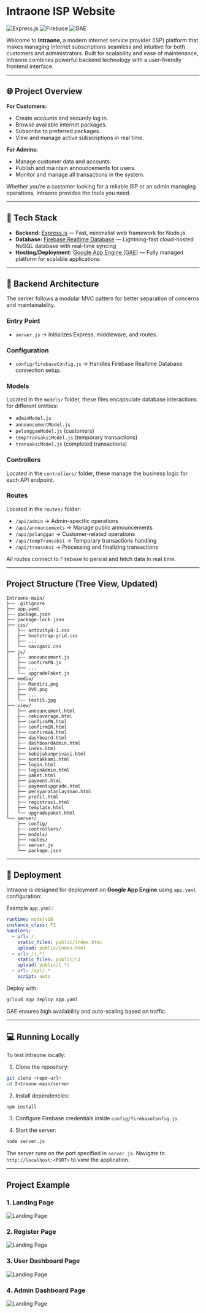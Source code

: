 # Intraone ISP Website

![Express.js](https://img.shields.io/badge/Express.js-4.x-brightgreen) ![Firebase](https://img.shields.io/badge/Firebase-Realtime%20DB-orange) ![GAE](https://img.shields.io/badge/Google%20App%20Engine-Deployed-blue)

Welcome to **Intraone**, a modern internet service provider (ISP) platform that makes managing internet subscriptions seamless and intuitive for both customers and administrators. Built for scalability and ease of maintenance, Intraone combines powerful backend technology with a user-friendly frontend interface.

---

## 🌐 Project Overview

**For Customers:**

* Create accounts and securely log in.
* Browse available internet packages.
* Subscribe to preferred packages.
* View and manage active subscriptions in real time.

**For Admins:**

* Manage customer data and accounts.
* Publish and maintain announcements for users.
* Monitor and manage all transactions in the system.

Whether you’re a customer looking for a reliable ISP or an admin managing operations, Intraone provides the tools you need.

---

## 🚀 Tech Stack

* **Backend:** [Express.js](https://expressjs.com/) — Fast, minimalist web framework for Node.js
* **Database:** [Firebase Realtime Database](https://firebase.google.com/docs/database) — Lightning-fast cloud-hosted NoSQL database with real-time syncing
* **Hosting/Deployment:** [Google App Engine (GAE)](https://cloud.google.com/appengine) — Fully managed platform for scalable applications

---

## 🔧 Backend Architecture

The server follows a modular MVC pattern for better separation of concerns and maintainability.

### Entry Point

* `server.js` → Initializes Express, middleware, and routes.

### Configuration

* `config/firebaseConfig.js` → Handles Firebase Realtime Database connection setup.

### Models

Located in the `models/` folder, these files encapsulate database interactions for different entities:

* `adminModel.js`
* `announcementModel.js`
* `pelangganModel.js` (customers)
* `tempTransaksiModel.js` (temporary transactions)
* `transaksiModel.js` (completed transactions)

### Controllers

Located in the `controllers/` folder, these manage the business logic for each API endpoint.

### Routes

Located in the `routes/` folder:

* `/api/admin` → Admin-specific operations
* `/api/announcements` → Manage public announcements
* `/api/pelanggan` → Customer-related operations
* `/api/tempTransaksi` → Temporary transactions handling
* `/api/transaksi` → Processing and finalizing transactions

All routes connect to Firebase to persist and fetch data in real time.

---

## Project Structure (Tree View, Updated)

```
Intraone-main/
├── .gitignore
├── app.yaml
├── package.json
├── package-lock.json
├── css/
│   ├── activity8-1.css
│   ├── bootstrap-grid.css
│   ├── ...
│   └── navigasi.css
├── js/
│   ├── announcement.js
│   ├── confirmPN.js
│   ├── ...
│   └── upgradePaket.js
├── media/
│   ├── Mandiri.png
│   ├── OVO.png
│   ├── ...
│   └── testi5.jpg
├── view/
│   ├── announcement.html
│   ├── cekcoverage.html
│   ├── confirmPN.html
│   ├── confirmQR.html
│   ├── confirmVA.html
│   ├── dashboard.html
│   ├── dashboardAdmin.html
│   ├── index.html
│   ├── kebijakanprivasi.html
│   ├── kontakkami.html
│   ├── login.html
│   ├── loginAdmin.html
│   ├── paket.html
│   ├── payment.html
│   ├── paymentupgrade.html
│   ├── persyaratanlayanan.html
│   ├── profil.html
│   ├── registrasi.html
│   ├── template.html
│   └── upgradepaket.html
└── server/
    ├── config/
    ├── controllers/
    ├── models/
    ├── routes/
    ├── server.js
    └── package.json
```


---

## 🚢 Deployment

Intraone is designed for deployment on **Google App Engine** using `app.yaml` configuration:

Example `app.yaml`:

```yaml
runtime: nodejs18
instance_class: F2
handlers:
  - url: /
    static_files: public/index.html
    upload: public/index.html
  - url: /(.*)
    static_files: public/\1
    upload: public/(.*)
  - url: /api/.*
    script: auto
```

Deploy with:

```bash
gcloud app deploy app.yaml
```

GAE ensures high availability and auto-scaling based on traffic.

---

## 💻 Running Locally

To test Intraone locally:

1. Clone the repository:

```bash
git clone <repo-url>
cd Intraone-main/server
```

2. Install dependencies:

```bash
npm install
```

3. Configure Firebase credentials inside `config/firebaseConfig.js`.

4. Start the server:

```bash
node server.js
```

The server runs on the port specified in `server.js`. Navigate to `http://localhost:<PORT>` to view the application.

---

## Project Example

### 1. Landing Page

![Landing Page](./assets/Intraone_Landing.jpeg)

### 2. Register Page

![Landing Page](./assets/Intraone_Subscribe.png)

### 3. User Dashboard Page

![Landing Page](./assets/Intraone_User_Dashboard.png)

### 4. Admin Dashboard Page

![Landing Page](./assets/Intraone_Admin_Dashboard.png)
